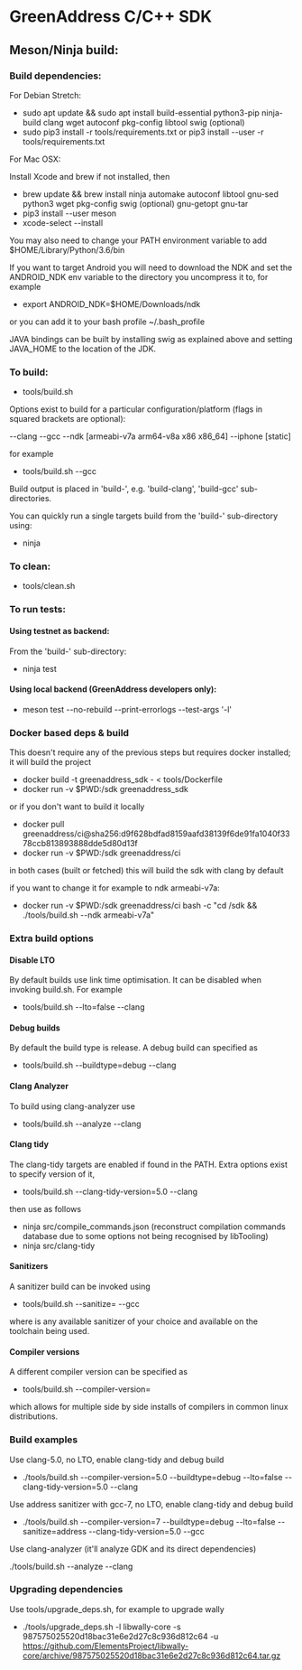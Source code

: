 # GreenAddress C/C++ SDK

## Meson/Ninja build:

### Build dependencies:

For Debian Stretch:

* sudo apt update && sudo apt install build-essential python3-pip ninja-build clang wget autoconf pkg-config libtool swig (optional)
* sudo pip3 install -r tools/requirements.txt or pip3 install --user -r tools/requirements.txt

For Mac OSX:

Install Xcode and brew if not installed, then

* brew update && brew install ninja automake autoconf libtool gnu-sed python3 wget pkg-config swig (optional) gnu-getopt gnu-tar
* pip3 install --user meson
* xcode-select --install

You may also need to change your PATH environment variable to add $HOME/Library/Python/3.6/bin

If you want to target Android you will need to download the NDK and set the ANDROID_NDK env variable to the directory you uncompress it to, for example

* export ANDROID_NDK=$HOME/Downloads/ndk

or you can add it to your bash profile ~/.bash_profile

JAVA bindings can be built by installing swig as explained above and setting JAVA_HOME to the location of the JDK.

### To build:

* tools/build.sh <options>

Options exist to build for a particular configuration/platform (flags in squared brackets are optional):

--clang
--gcc
--ndk [armeabi-v7a arm64-v8a x86 x86_64]
--iphone [static]

for example

* tools/build.sh --gcc

Build output is placed in 'build-<target>', e.g. 'build-clang', 'build-gcc' sub-directories.

You can quickly run a single targets build from the 'build-<target>' sub-directory using:

* ninja

### To clean:

* tools/clean.sh

### To run tests:

#### Using testnet as backend:

From the 'build-<target>' sub-directory:

* ninja test

#### Using local backend (GreenAddress developers only):

* meson test --no-rebuild --print-errorlogs --test-args '\-l'

### Docker based deps & build

This doesn't require any of the previous steps but requires docker installed; it will build the project

* docker build -t greenaddress_sdk - < tools/Dockerfile
* docker run -v $PWD:/sdk greenaddress_sdk

or if you don't want to build it locally

* docker pull greenaddress/ci@sha256:d9f628bdfad8159aafd38139f6de91fa1040f3378ccb813893888dde5d80d13f
* docker run -v $PWD:/sdk greenaddress/ci

in both cases (built or fetched) this will build the sdk with clang by default

if you want to change it for example to ndk armeabi-v7a:

* docker run -v $PWD:/sdk greenaddress/ci bash -c "cd /sdk && ./tools/build.sh --ndk armeabi-v7a"

### Extra build options

#### Disable LTO

By default builds use link time optimisation. It can be disabled when invoking build.sh. For example

* tools/build.sh --lto=false --clang

#### Debug builds

By default the build type is release. A debug build can specified as

* tools/build.sh --buildtype=debug --clang

#### Clang Analyzer

To build using clang-analyzer use

* tools/build.sh --analyze --clang

#### Clang tidy

The clang-tidy targets are enabled if found in the PATH. Extra options exist to specify version of it,

* tools/build.sh --clang-tidy-version=5.0 --clang

then use as follows

* ninja src/compile_commands.json (reconstruct compilation commands database due to some options not being recognised by libTooling)
* ninja src/clang-tidy

#### Sanitizers

A sanitizer build can be invoked using

* tools/build.sh --sanitize=<type> --gcc

where <type> is any available sanitizer of your choice and available on the toolchain being used.

#### Compiler versions

A different compiler version can be specified as

* tools/build.sh --compiler-version=<version>

which allows for multiple side by side installs of compilers in common linux distributions.

### Build examples

Use clang-5.0, no LTO, enable clang-tidy and debug build

* ./tools/build.sh --compiler-version=5.0 --buildtype=debug --lto=false --clang-tidy-version=5.0 --clang

Use address sanitizer with gcc-7, no LTO, enable clang-tidy and debug build

* ./tools/build.sh --compiler-version=7 --buildtype=debug --lto=false --sanitize=address --clang-tidy-version=5.0 --gcc

Use clang-analyzer (it'll analyze GDK and its direct dependencies)

./tools/build.sh --analyze --clang

### Upgrading dependencies

Use tools/upgrade_deps.sh, for example to upgrade wally

* ./tools/upgrade_deps.sh -l libwally-core -s 987575025520d18bac31e6e2d27c8c936d812c64 -u https://github.com/ElementsProject/libwally-core/archive/987575025520d18bac31e6e2d27c8c936d812c64.tar.gz
